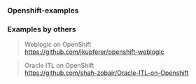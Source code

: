 ### Openshift-examples



### Examples by others

> Weblogic on OpenShift  
https://github.com/jkupferer/openshift-weblogic

> Oracle ITL on OpenShift   
https://github.com/shah-zobair/Oracle-ITL-on-Openshift  
